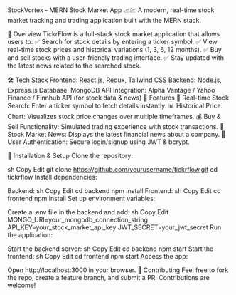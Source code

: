 StockVortex - MERN Stock Market App 📈💹
A modern, real-time stock market tracking and trading application built with the MERN stack.

🚀 Overview
TickrFlow is a full-stack stock market application that allows users to:
✅ Search for stock details by entering a ticker symbol.
✅ View real-time stock prices and historical variations (1, 3, 6, 12 months).
✅ Buy and sell stocks with a user-friendly trading interface.
✅ Stay updated with the latest news related to the searched stock.

🛠 Tech Stack
Frontend: React.js, Redux, Tailwind CSS
Backend: Node.js, Express.js
Database: MongoDB
API Integration: Alpha Vantage / Yahoo Finance / Finnhub API (for stock data & news)
🎯 Features
🔎 Real-time Stock Search: Enter a ticker symbol to fetch details instantly.
📊 Historical Price Chart: Visualizes stock price changes over multiple timeframes.
💰 Buy & Sell Functionality: Simulated trading experience with stock transactions.
📰 Stock Market News: Displays the latest financial news about a company.
🔐 User Authentication: Secure login/signup using JWT & bcrypt.



📂 Installation & Setup
Clone the repository:

sh
Copy
Edit
git clone https://github.com/yourusername/tickrflow.git
cd tickrflow
Install dependencies:

Backend:
sh
Copy
Edit
cd backend
npm install
Frontend:
sh
Copy
Edit
cd frontend
npm install
Set up environment variables:

Create a .env file in the backend and add:
sh
Copy
Edit
MONGO_URI=your_mongodb_connection_string
API_KEY=your_stock_market_api_key
JWT_SECRET=your_jwt_secret
Run the application:

Start the backend server:
sh
Copy
Edit
cd backend
npm start
Start the frontend:
sh
Copy
Edit
cd frontend
npm start
Access the app:

Open http://localhost:3000 in your browser.
📌 Contributing
Feel free to fork the repo, create a feature branch, and submit a PR. Contributions are welcome!

